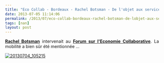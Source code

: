 ```yaml
---
title: "Eco Collab - Bordeaux - Rachel Botsman - De l'objet aux services"
date: 2013-07-05 11:14:06
permalink: /2013/07/eco-collab-bordeaux-rachel-botsman-de-lobjet-aux-services.html
tags: [nan]
layout: post
---
```


<p style="text-align: justify"><strong><a href="https://twitter.com/rachelbotsman" target="_blank">Rachel Botsman</a></strong> intervenait au <strong><a href="http://www.bordeaux-economie-collaborative.org/" target="_blank">Forum sur l'Economie Collaborative</a></strong>. La mobilité a bien sûr été mentionnée ...</p> <p style="text-align: justify"> <a class="asset-img-link" href="https://gabrielplassat.github.io/transportsdufutur/wp-content/uploads/sites/6/old/6a0120a66d2ad4970b0192abe0c90a970d-pi.jpg"><img alt="20130704_105215" border="0" class="asset  asset-image at-xid-6a0120a66d2ad4970b0192abe0c90a970d image-full" src="/wp-content/uploads/sites/6/old/6a0120a66d2ad4970b0192abe0c90a970d-800wi.jpg" title="20130704_105215" /></a><br /><br /></p> <p> </p>

